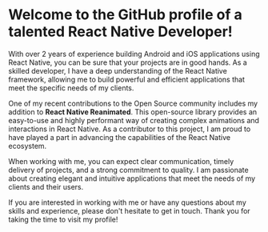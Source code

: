 # Welcome to the GitHub profile of a talented React Native Developer!

With over 2 years of experience building Android and iOS applications using React Native, you can be sure that your projects are in good hands. As a skilled developer, I have a deep understanding of the React Native framework, allowing me to build powerful and efficient applications that meet the specific needs of my clients.

One of my recent contributions to the Open Source community includes my addition to **React Native Reanimated**. This open-source library provides an easy-to-use and highly performant way of creating complex animations and interactions in React Native. As a contributor to this project, I am proud to have played a part in advancing the capabilities of the React Native ecosystem.

When working with me, you can expect clear communication, timely delivery of projects, and a strong commitment to quality. I am passionate about creating elegant and intuitive applications that meet the needs of my clients and their users.

If you are interested in working with me or have any questions about my skills and experience, please don't hesitate to get in touch. Thank you for taking the time to visit my profile!
<!---
Chinedu19/Chinedu19 is a ✨ special ✨ repository because its `README.md` (this file) appears on your GitHub profile.
You can click the Preview link to take a look at your changes.
--->

